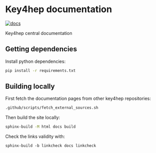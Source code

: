 # Key4hep documentation
[![docs](https://img.shields.io/badge/docs-main-blue.svg)](https://key4hep.github.io/key4hep-doc/)

Key4hep central documentation

## Getting dependencies

Install python dependencies:

```sh
pip install -r requirements.txt
```

## Building locally

First fetch the documentation pages from other key4hep repositories:

```sh
.github/scripts/fetch_external_sources.sh 
```

Then build the site locally:

```sh
sphinx-build -M html docs build
```

Check the links validity with:

```
sphinx-build -b linkcheck docs linkcheck
```
